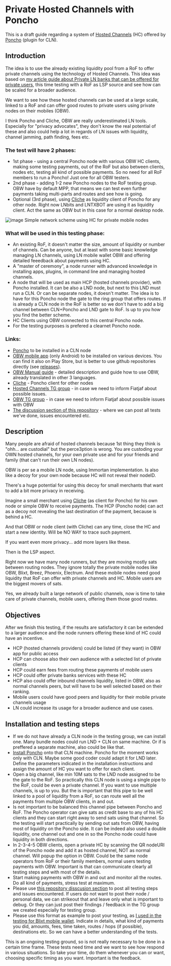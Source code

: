 # Private Hosted Channels with Poncho
This is a draft guide regarding a system of [Hosted Channels](https://fanismichalakis.fr/posts/what-are-hosted-channels/) (HC) offered by [Poncho](https://github.com/nbd-wtf/poncho) (plugin for CLN).

## Introduction

The idea is to use the already existing liquidity pool from a RoF to offer private channels using the technology of Hosted Channels. This idea was based on [my article guide about Private LN banks that can be offered for private users](https://darthcoin.substack.com/p/bitcoin-private-banks-over-lightning), this time testing with a RoF as LSP source and see how can be scaled for a broader audience.

We want to see how these hosted channels can be used at a large scale, linked to a RoF and can offer good routes to private users using private nodes on their mobiles (OBW).

I think Poncho and Cliche, OBW are really underestimated LN tools. Especially for "privacy advocates", they don't know the real potential of these and also could help a lot in regards of  LN issues with liquidity, channel jamming, path finding, fees etc.

### The test will have 2 phases:
- 1st phase - using a central Poncho node with various OBW HC clients, making some testing payments, out of the RoF but also between clients, nodes etc, testing all kind of possible payments. So no need for all RoF members to run a Poncho! Just one for all OBW testers.
- 2nd phase - adding 1-2 new Poncho nodes to the RoF testing group. OBW have by default MPP, that means we can test even further payments taking multi-parts and routes and see how is going.
- Optional (3rd phase), using [Cliche](https://github.com/nbd-wtf/cliche) as liquidity client of Poncho for any other node. Right now LNbits and LNTXBOT are using it as liquidity client. Act the same as OBW but in this case for a normal desktop node.

![image](https://user-images.githubusercontent.com/56997124/210340892-0f3c4fd7-e5a2-4835-9692-4aa681a9facf.png)
Simple network scheme using HC for private mobile nodes

### What will be used in this testing phase:
- An existing RoF, it doesn't matter the size, amount of liquidity or number of channels. Can be anyone, but at least with some basic knowledge managing LN channels, using LN mobile wallet OBW and offering detailed feeedback about payments using HC.
- A "master of ceremony", a node runner with advanced knowledge in installing apps, plugins, in command line and managing hosted channels.
- A node that will be used as main HCP (hosted channels provider), with Poncho installed. It can be also a LND node, but next to this LND must run a CLN. Or can be separate nodes, it doesn't matter. The idea is to have for this Poncho node the gate to the ring group that offers routes. If is already a CLN node in the RoF is better so we don't have to add a big channel between CLN+Poncho and LND gate to RoF. Is up to you how you find the better scheme.
- HC Clients using OBW connected to this central Poncho node.
- For the testing purposes is prefered a clearnet Poncho node.

### Links:
- [Poncho](https://github.com/nbd-wtf/poncho) to be installed in a CLN node
- [OBW mobile app](https://github.com/nbd-wtf/obw) (only Android) to be installed on various devices. You can find it also on Play Store, but is better to use github repositories directly (see [releases](https://github.com/nbd-wtf/obw/releases)).
- [OBW Manual guide](https://darthcoin.substack.com/p/obw-open-bitcoin-wallet) - detailed description and guide how to use OBW, already translated in other 3 languages.
- [Cliche](https://github.com/nbd-wtf/cliche) - Poncho client for other nodes
- [Hosted Channels TG group](https://t.me/hostedchannels) - in case we need to inform Fiatjaf about possible issues.
- [OBW TG group](https://t.me/openbitcoinwallet) - in case we need to inform Fiatjaf about possible issues with OBW
- [The discussion section of this repository](https://github.com/Darth-Coin/Poncho-OBW-testing/discussions) - where we can post all tests we've done, issues encountered etc.


## Description
Many people are afraid of hosted channels because 1st thing they think is "ohh... are custodial" but the perce3ption is wrong. You are custoding your OWN hosted channels, for your own private use and for your friends and family (that can't run their own LN nodes).

OBW is per se a mobile LN node, using Immortan implementation. Is also like a decoy for your own node because HC will not reveal their nodeID. 

There's a huge potential for using this decoy for small merchants that want to add a bit more privacy in receiving.

Imagine a small merchant using [Cliche](https://github.com/nbd-wtf/cliche) (as client for Poncho) for his own node or simple OBW to receive payments. The HCP (Poncho node) can act as a decoy not revealing the last destination of the payment, because is behind a HC.

And that OBW or node client (with Cliche) can any time, close the HC and start a new identity. Will be NO WAY to trace such payment.

If you want even more privacy... add more layers like these.

Then is the LSP aspect.

Right now we have many node runners, but they are moving mostly sats between routing nodes. They ignore totally the private mobile nodes like OBW, Blixt, Breez, Phoenix, Electrum. And these mobile nodes need good liquidity that RoF can offer with private channels and HC. Mobile users are the biggest movers of sats.

Yes, we already built a large network of public channels, now is time to take care of private channels, mobile users, offering them those good routes.

## Objectives
After we finish this testing, if the results are satisfactory it can be extended to a larger audience and the node runners offering these kind of HC could have an incentive.
- HCP (hosted channels providers) could be listed (if they want) in OBW app for public access
- HCP can choose also their own audience with a selected list of private clients
- HCP could earn fees from routing these payments of mobile users
- HCP could offer private banks services with these HC
- HCP also could offer inbound channels liquidity, listed in OBW, also as normal channels peers, but will have to be well selected based on their ranking.
- Mobile users could have good peers and liquidity for their mobile private channels usage
- LN could increase its usage for a broader audience and use cases.

## Installation and testing steps
- If we do not have already a CLN node in the testing group, we can install one. Many bundle nodes could run LND + CLN on same machine. Or if is preffered a separate machine, also could be like that.
- [Install Poncho](https://github.com/nbd-wtf/poncho) onto that CLN machine. Poncho for the moment works only with CLN. Maybe some good coder could adapt it for LND later. Define the parameters indicated in the installation instructions and assign the amount of HC you want to offer for each client.
- Open a big channel, like min 10M sats to the LND node assigned to be the gate to the RoF. So practically this CLN node is using a single pipe to the RoF, could be even a private channel. If you want to use multiple channels, is up to you. But the is important that this pipe to be well linked to a pool of liquidity from a RoF, so can route well all the payments from multiple OBW clients, in and out.
- Is not important to be balanced this channel pipe between Poncho and RoF. The Poncho operator can give sats as credit base to any of his HC clients and they can start right away to send sats using that channel. So the testing will start practically by sending out sats from OBW, having most of liquidity on the Poncho side. It can be indeed also used a double liquidity, one channel out and one in so the Poncho node could have liquidity in both directions.
- In 2-3-4-5 OBW clients, open a private HC by scanning the QR nodeURI of the Poncho node and add it as hosted channel, NOT as normal channel. Will popup the option in OBW. Could be the same node operators from RoF or their family members, normal users testing payments with OBW. Important is that can communicate clearly all testing steps and with most of the details.
- Start making payments with OBW in and out and monitor all the routes. Do all kind of payments, stress test at maximum.
- Please use [this repository disscusion section](https://github.com/Darth-Coin/Poncho-OBW-testing/discussions/categories/tests) to post all testing steps and issues encountered. If users do not want to post their node / personal data, we can strikeout that and leave only what is important to debug. Or they can just post their findings / feedback in the TG group we created especially for testing group.
- Please use this format as example to post your testing, as [I used in the testing for Blixt mobile wallet](https://github.com/hsjoberg/blixt-wallet/issues/1065).
Indicate in details, what kind of payments you did, amounts, fees, time taken, routes / hops (if possible), destinations etc. So we can have a better understanding of the tests.

This is an ongoing testing ground, so is not really necessary to be done in a certain time frame. These tests need time and we want to see how respond in various situations. So take your time, do them whenever you can or want, choosing specific timing as you want. Important is the feedback.
